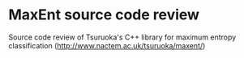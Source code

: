 # MaxEnt source code review

Source code review of Tsuruoka's C++ library for maximum entropy classification (http://www.nactem.ac.uk/tsuruoka/maxent/)


